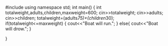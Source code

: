 #include <iostream>
using namespace std;
int main()
{
  int totalweight,adults,children,maxweight=600;
  cin>>totalweight;
  cin>>adults;
  cin>>children;
  totalweight=(adults*75)+(children*30);
  if(totalweight<=maxweight)
  {
    cout<<"Boat will run.";
  }
  else{
      cout<<"Boat will drow.";
  }

}

